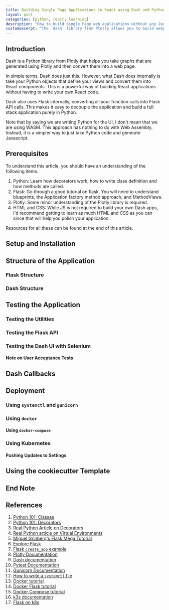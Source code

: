 ```yaml
---
title: Building Single Page Applications in React using Dash and Python
layout: post
categories: [python, react, learning]
description: "How to build Single Page web applications without any Javascript"
customexcerpt: "The `dash` library from Plotly allows you to build webpages that internally serve React components. Let's see how to use this to build a SPA with authentication, multiple pages and **zero** Javascript."
---
```


## Introduction

Dash is a Python library from Plotly that helps you take graphs that are generated using Plotly and then convert them
into a web page.

In simple terms, Dash does just this. However, what Dash does internally is take your Python objects that define
your views and convert them into React components. This is a powerful way of building React applications without
having to write your own React code.

Dash also uses Flask internally, converting all your function calls into Flask API calls. This makes it easy to decouple
the application and build a full stack application purely in Python.

Note that by saying we are writing Python for the UI, I don't mean that we are using WASM. This approach has nothing
to do with Web Assembly. Instead, it is a simpler way to just take Python code and generate Javascript.

## Prerequisites

To understand this article, you should have an understanding of the following items.

1. Python: Learn how decorators work, how to write class definition and how methods are called.
2. Flask: Go through a good tutorial on flask. You will need to understand blueprints, the Application factory method approach, and MethodViews.
3. Plotly: Some minor understanding of the Plotly library is required.
4. HTML and CSS: While JS is not required to build your own Dash apps, I'd recommend getting to learn as much HTML and CSS as you can since that will help you polish your application.

Resources for all these can be found at the end of this article.

## Setup and Installation

## Structure of the Application

### Flask Structure

### Dash Structure

## Testing the Application

### Testing the Utilities


### Testing the Flask API

### Testing the Dash UI with Selenium

#### Note on User Acceptance Tests

## Dash Callbacks

## Deployment

### Using `systemctl` and `gunicorn`

### Using `docker`


#### Using `docker-compose`

### Using Kubernetes

#### Pushing Updates to Settings

## Using the cookiecutter Template

## End Note

## References

1. [Python 101: Classes](https://python101.pythonlibrary.org/chapter11_classes.html)
2. [Python 101: Decorators](https://python101.pythonlibrary.org/chapter25_decorators.html?highlight=decorator)
3. [Real Python Article on Decorators](https://realpython.com/primer-on-python-decorators/)
4. [Real Python article on Virtual Environments](https://realpython.com/python-virtual-environments-a-primer/)
5. [Miguel Grinberg's Flask Mega Tutorial](https://blog.miguelgrinberg.com/post/the-flask-mega-tutorial-part-i-hello-world)
6. [Explore Flask](https://exploreflask.com/en/latest/)
7. [Flask `create_app` example](https://flask.palletsprojects.com/en/1.1.x/patterns/appfactories/)
8. [Plotly Documentation](https://plotly.com/python/)
9. [Dash documentation](https://dash.plotly.com/)
10. [Pytest Documentation](https://docs.pytest.org/en/latest/contents.html)
11. [Gunicorn Documentation](https://gunicorn.org/)
12. [How to write a `systemctl` file](https://www.digitalocean.com/community/tutorials/how-to-serve-flask-applications-with-gunicorn-and-nginx-on-centos-7)
13. [Docker tutorial](https://docs.docker.com/)
14. [Docker Flask tutorial](https://github.com/docker/labs/tree/master/beginner/flask-app)
15. [Docker Compose tutorial](https://docs.docker.com/compose/)
16. [k3s documentation](https://k3s.io/)
17. [Flask on k8s](https://testdriven.io/blog/running-flask-on-kubernetes/)
